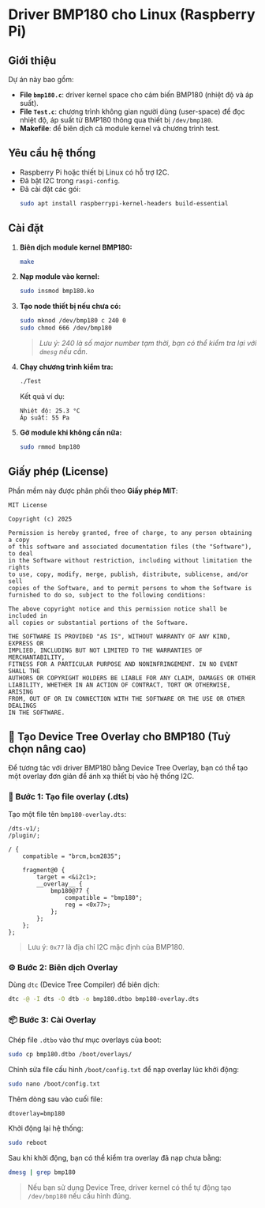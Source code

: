 
# Driver BMP180 cho Linux (Raspberry Pi)

## Giới thiệu

Dự án này bao gồm:
- **File `bmp180.c`**: driver kernel space cho cảm biến BMP180 (nhiệt độ và áp suất).
- **File `Test.c`**: chương trình không gian người dùng (user-space) để đọc nhiệt độ, áp suất từ BMP180 thông qua thiết bị `/dev/bmp180`.
- **Makefile**: để biên dịch cả module kernel và chương trình test.

## Yêu cầu hệ thống

- Raspberry Pi hoặc thiết bị Linux có hỗ trợ I2C.
- Đã bật I2C trong `raspi-config`.
- Đã cài đặt các gói:
  ```bash
  sudo apt install raspberrypi-kernel-headers build-essential
  ```

## Cài đặt

1. **Biên dịch module kernel BMP180:**

   ```bash
   make
   ```

2. **Nạp module vào kernel:**

   ```bash
   sudo insmod bmp180.ko
   ```

3. **Tạo node thiết bị nếu chưa có:**

   ```bash
   sudo mknod /dev/bmp180 c 240 0
   sudo chmod 666 /dev/bmp180
   ```

   > *Lưu ý: 240 là số major number tạm thời, bạn có thể kiểm tra lại với `dmesg` nếu cần.*

4. **Chạy chương trình kiểm tra:**

   ```bash
   ./Test
   ```

   Kết quả ví dụ:
   ```
   Nhiệt độ: 25.3 °C
   Áp suất: 55 Pa
   ```

5. **Gỡ module khi không cần nữa:**

   ```bash
   sudo rmmod bmp180
   ```

## Giấy phép (License)

Phần mềm này được phân phối theo **Giấy phép MIT**:

```
MIT License

Copyright (c) 2025

Permission is hereby granted, free of charge, to any person obtaining a copy
of this software and associated documentation files (the "Software"), to deal
in the Software without restriction, including without limitation the rights 
to use, copy, modify, merge, publish, distribute, sublicense, and/or sell 
copies of the Software, and to permit persons to whom the Software is 
furnished to do so, subject to the following conditions:

The above copyright notice and this permission notice shall be included in 
all copies or substantial portions of the Software.

THE SOFTWARE IS PROVIDED "AS IS", WITHOUT WARRANTY OF ANY KIND, EXPRESS OR 
IMPLIED, INCLUDING BUT NOT LIMITED TO THE WARRANTIES OF MERCHANTABILITY, 
FITNESS FOR A PARTICULAR PURPOSE AND NONINFRINGEMENT. IN NO EVENT SHALL THE 
AUTHORS OR COPYRIGHT HOLDERS BE LIABLE FOR ANY CLAIM, DAMAGES OR OTHER 
LIABILITY, WHETHER IN AN ACTION OF CONTRACT, TORT OR OTHERWISE, ARISING 
FROM, OUT OF OR IN CONNECTION WITH THE SOFTWARE OR THE USE OR OTHER DEALINGS 
IN THE SOFTWARE.
```
## 🌳 Tạo Device Tree Overlay cho BMP180 (Tuỳ chọn nâng cao)

Để tương tác với driver BMP180 bằng Device Tree Overlay, bạn có thể tạo một overlay đơn giản để ánh xạ thiết bị vào hệ thống I2C.

### 📁 Bước 1: Tạo file overlay (.dts)

Tạo một file tên `bmp180-overlay.dts`:

```dts
/dts-v1/;
/plugin/;

/ {
    compatible = "brcm,bcm2835";

    fragment@0 {
        target = <&i2c1>;
        __overlay__ {
            bmp180@77 {
                compatible = "bmp180";
                reg = <0x77>;
            };
        };
    };
};
```

> Lưu ý: `0x77` là địa chỉ I2C mặc định của BMP180.

### ⚙️ Bước 2: Biên dịch Overlay

Dùng `dtc` (Device Tree Compiler) để biên dịch:

```bash
dtc -@ -I dts -O dtb -o bmp180.dtbo bmp180-overlay.dts
```

### 📦 Bước 3: Cài Overlay

Chép file `.dtbo` vào thư mục overlays của boot:

```bash
sudo cp bmp180.dtbo /boot/overlays/
```

Chỉnh sửa file cấu hình `/boot/config.txt` để nạp overlay lúc khởi động:

```bash
sudo nano /boot/config.txt
```

Thêm dòng sau vào cuối file:

```
dtoverlay=bmp180
```

Khởi động lại hệ thống:

```bash
sudo reboot
```

Sau khi khởi động, bạn có thể kiểm tra overlay đã nạp chưa bằng:

```bash
dmesg | grep bmp180
```

> Nếu bạn sử dụng Device Tree, driver kernel có thể tự động tạo `/dev/bmp180` nếu cấu hình đúng.
